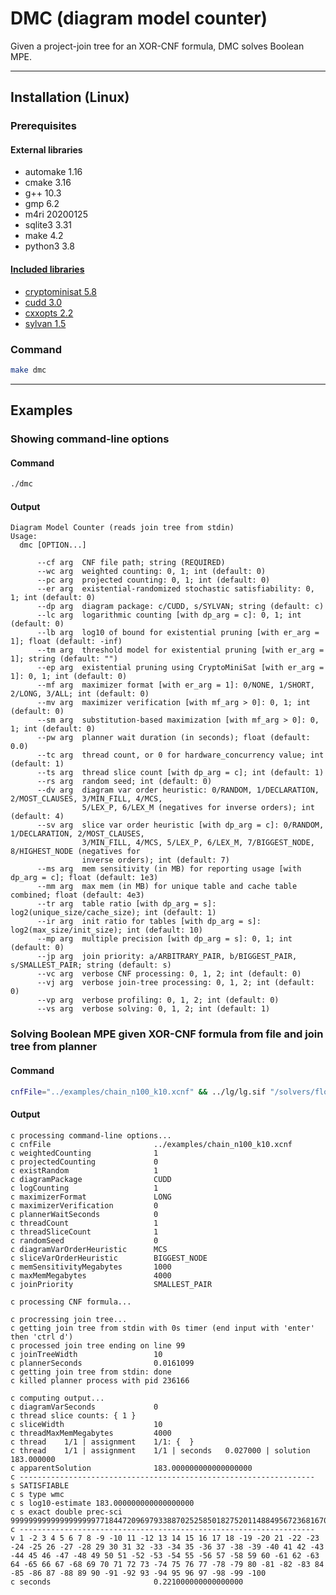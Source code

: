 # DMC (diagram model counter)
Given a project-join tree for an XOR-CNF formula, DMC solves Boolean MPE.

--------------------------------------------------------------------------------

## Installation (Linux)

### Prerequisites
#### External libraries
- automake 1.16
- cmake 3.16
- g++ 10.3
- gmp 6.2
- m4ri 20200125
- sqlite3 3.31
- make 4.2
- python3 3.8
#### [Included libraries](../addmc/libraries/)
- [cryptominisat 5.8](https://github.com/msoos/cryptominisat)
- [cudd 3.0](https://github.com/ivmai/cudd)
- [cxxopts 2.2](https://github.com/jarro2783/cxxopts)
- [sylvan 1.5](https://github.com/trolando/sylvan)

### Command
```bash
make dmc
```

--------------------------------------------------------------------------------

## Examples

### Showing command-line options
#### Command
```bash
./dmc
```
#### Output
```
Diagram Model Counter (reads join tree from stdin)
Usage:
  dmc [OPTION...]

      --cf arg  CNF file path; string (REQUIRED)
      --wc arg  weighted counting: 0, 1; int (default: 0)
      --pc arg  projected counting: 0, 1; int (default: 0)
      --er arg  existential-randomized stochastic satisfiability: 0, 1; int (default: 0)
      --dp arg  diagram package: c/CUDD, s/SYLVAN; string (default: c)
      --lc arg  logarithmic counting [with dp_arg = c]: 0, 1; int (default: 0)
      --lb arg  log10 of bound for existential pruning [with er_arg = 1]; float (default: -inf)
      --tm arg  threshold model for existential pruning [with er_arg = 1]; string (default: "")
      --ep arg  existential pruning using CryptoMiniSat [with er_arg = 1]: 0, 1; int (default: 0)
      --mf arg  maximizer format [with er_arg = 1]: 0/NONE, 1/SHORT, 2/LONG, 3/ALL; int (default: 0)
      --mv arg  maximizer verification [with mf_arg > 0]: 0, 1; int (default: 0)
      --sm arg  substitution-based maximization [with mf_arg > 0]: 0, 1; int (default: 0)
      --pw arg  planner wait duration (in seconds); float (default: 0.0)
      --tc arg  thread count, or 0 for hardware_concurrency value; int (default: 1)
      --ts arg  thread slice count [with dp_arg = c]; int (default: 1)
      --rs arg  random seed; int (default: 0)
      --dv arg  diagram var order heuristic: 0/RANDOM, 1/DECLARATION, 2/MOST_CLAUSES, 3/MIN_FILL, 4/MCS,
                5/LEX_P, 6/LEX_M (negatives for inverse orders); int (default: 4)
      --sv arg  slice var order heuristic [with dp_arg = c]: 0/RANDOM, 1/DECLARATION, 2/MOST_CLAUSES,
                3/MIN_FILL, 4/MCS, 5/LEX_P, 6/LEX_M, 7/BIGGEST_NODE, 8/HIGHEST_NODE (negatives for
                inverse orders); int (default: 7)
      --ms arg  mem sensitivity (in MB) for reporting usage [with dp_arg = c]; float (default: 1e3)
      --mm arg  max mem (in MB) for unique table and cache table combined; float (default: 4e3)
      --tr arg  table ratio [with dp_arg = s]: log2(unique_size/cache_size); int (default: 1)
      --ir arg  init ratio for tables [with dp_arg = s]: log2(max_size/init_size); int (default: 10)
      --mp arg  multiple precision [with dp_arg = s]: 0, 1; int (default: 0)
      --jp arg  join priority: a/ARBITRARY_PAIR, b/BIGGEST_PAIR, s/SMALLEST_PAIR; string (default: s)
      --vc arg  verbose CNF processing: 0, 1, 2; int (default: 0)
      --vj arg  verbose join-tree processing: 0, 1, 2; int (default: 0)
      --vp arg  verbose profiling: 0, 1, 2; int (default: 0)
      --vs arg  verbose solving: 0, 1, 2; int (default: 1)
```

### Solving Boolean MPE given XOR-CNF formula from file and join tree from planner
#### Command
```bash
cnfFile="../examples/chain_n100_k10.xcnf" && ../lg/lg.sif "/solvers/flow-cutter-pace17/flow_cutter_pace17 -p 100" <$cnfFile | ./dmc --cf=$cnfFile --wc=1 --er=1 --lc=1 --mf=2
```
#### Output
```
c processing command-line options...
c cnfFile                       ../examples/chain_n100_k10.xcnf
c weightedCounting              1
c projectedCounting             0
c existRandom                   1
c diagramPackage                CUDD
c logCounting                   1
c maximizerFormat               LONG
c maximizerVerification         0
c plannerWaitSeconds            0
c threadCount                   1
c threadSliceCount              1
c randomSeed                    0
c diagramVarOrderHeuristic      MCS
c sliceVarOrderHeuristic        BIGGEST_NODE
c memSensitivityMegabytes       1000
c maxMemMegabytes               4000
c joinPriority                  SMALLEST_PAIR

c processing CNF formula...

c procressing join tree...
c getting join tree from stdin with 0s timer (end input with 'enter' then 'ctrl d')
c processed join tree ending on line 99
c joinTreeWidth                 10
c plannerSeconds                0.0161099
c getting join tree from stdin: done
c killed planner process with pid 236166

c computing output...
c diagramVarSeconds             0
c thread slice counts: { 1 }
c sliceWidth                    10
c threadMaxMemMegabytes         4000
c thread    1/1 | assignment    1/1: {  }
c thread    1/1 | assignment    1/1 | seconds   0.027000 | solution      183.000000
c apparentSolution              183.000000000000000000
c ------------------------------------------------------------------
s SATISFIABLE
c s type wmc
c s log10-estimate 183.000000000000000000
c s exact double prec-sci 999999999999999999977184472096979338870252585018275201148849567236816708214081305269980022394700003382602831121442710729136785452658270562466280976151305913591196884979575083472257024.000000000000000000
c ------------------------------------------------------------------
v 1 -2 3 4 5 6 7 8 -9 -10 11 -12 13 14 15 16 17 18 -19 -20 21 -22 -23 -24 -25 26 -27 -28 29 30 31 32 -33 -34 35 -36 37 -38 -39 -40 41 42 -43 -44 45 46 -47 -48 49 50 51 -52 -53 -54 55 -56 57 -58 59 60 -61 62 -63 64 -65 66 67 -68 69 70 71 72 73 -74 75 76 77 -78 -79 80 -81 -82 -83 84 -85 -86 87 -88 89 90 -91 -92 93 -94 95 96 97 -98 -99 -100
c seconds                       0.221000000000000000
```

